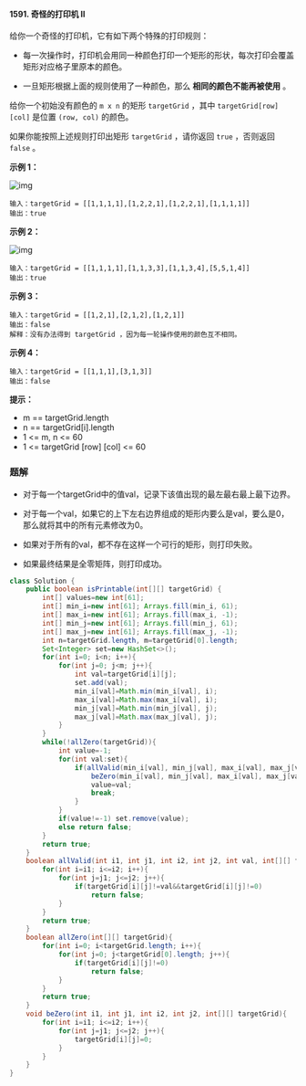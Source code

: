 #### 1591. 奇怪的打印机 II

给你一个奇怪的打印机，它有如下两个特殊的打印规则：

- 每一次操作时，打印机会用同一种颜色打印一个矩形的形状，每次打印会覆盖矩形对应格子里原本的颜色。

- 一旦矩形根据上面的规则使用了一种颜色，那么 **相同的颜色不能再被使用** 。

给你一个初始没有颜色的 `m x n` 的矩形 `targetGrid` ，其中 `targetGrid[row][col]` 是位置 `(row, col)` 的颜色。

如果你能按照上述规则打印出矩形 `targetGrid` ，请你返回 `true` ，否则返回 `false` 。

**示例 1：**

![img](http://gitlab.wsh-study.com/xp-study/LeeteCode/blob/master/贪心算法/images/奇怪的打印机II/1.jpg)

```shell
输入：targetGrid = [[1,1,1,1],[1,2,2,1],[1,2,2,1],[1,1,1,1]]
输出：true
```

**示例 2：**

![img](http://gitlab.wsh-study.com/xp-study/LeeteCode/blob/master/贪心算法/images/奇怪的打印机II/2.jpg)

```shell
输入：targetGrid = [[1,1,1,1],[1,1,3,3],[1,1,3,4],[5,5,1,4]]
输出：true
```

**示例 3：**

```shell
输入：targetGrid = [[1,2,1],[2,1,2],[1,2,1]]
输出：false
解释：没有办法得到 targetGrid ，因为每一轮操作使用的颜色互不相同。
```

**示例 4：**

```shell
输入：targetGrid = [[1,1,1],[3,1,3]]
输出：false
```

**提示：**

* m == targetGrid.length
* n == targetGrid[i].length
* 1 <= m, n <= 60
* 1 <= targetGrid [row] [col] <= 60



### 题解

- 对于每一个targetGrid中的值val，记录下该值出现的最左最右最上最下边界。

- 对于每一个val，如果它的上下左右边界组成的矩形内要么是val，要么是0，那么就将其中的所有元素修改为0。

- 如果对于所有的val，都不存在这样一个可行的矩形，则打印失败。

- 如果最终结果是全零矩阵，则打印成功。

```java
class Solution {
    public boolean isPrintable(int[][] targetGrid) {
        int[] values=new int[61];
        int[] min_i=new int[61]; Arrays.fill(min_i, 61);
        int[] max_i=new int[61]; Arrays.fill(max_i, -1);
        int[] min_j=new int[61]; Arrays.fill(min_j, 61);
        int[] max_j=new int[61]; Arrays.fill(max_j, -1);
        int n=targetGrid.length, m=targetGrid[0].length;
        Set<Integer> set=new HashSet<>();
        for(int i=0; i<n; i++){
            for(int j=0; j<m; j++){
                int val=targetGrid[i][j];
                set.add(val);
                min_i[val]=Math.min(min_i[val], i);
                max_i[val]=Math.max(max_i[val], i);
                min_j[val]=Math.min(min_j[val], j);
                max_j[val]=Math.max(max_j[val], j);
            }
        }
        while(!allZero(targetGrid)){
            int value=-1;
            for(int val:set){
                if(allValid(min_i[val], min_j[val], max_i[val], max_j[val], val, targetGrid)){
                    beZero(min_i[val], min_j[val], max_i[val], max_j[val], targetGrid);
                    value=val;
                    break;
                }
            }
            if(value!=-1) set.remove(value);
            else return false;
        }
        return true;
    }
    boolean allValid(int i1, int j1, int i2, int j2, int val, int[][] targetGrid){
        for(int i=i1; i<=i2; i++){
            for(int j=j1; j<=j2; j++){
                if(targetGrid[i][j]!=val&&targetGrid[i][j]!=0)
                    return false;
            }
        }
        return true;
    }
    boolean allZero(int[][] targetGrid){
        for(int i=0; i<targetGrid.length; i++){
            for(int j=0; j<targetGrid[0].length; j++){
                if(targetGrid[i][j]!=0)
                    return false;
            }
        }
        return true;
    }
    void beZero(int i1, int j1, int i2, int j2, int[][] targetGrid){
        for(int i=i1; i<=i2; i++){
            for(int j=j1; j<=j2; j++){
                targetGrid[i][j]=0;
            }
        }
    }
}
```

